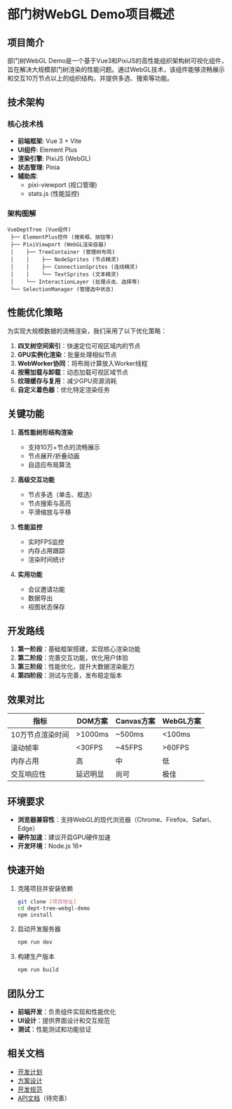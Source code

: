 # 部门树WebGL Demo项目概述

## 项目简介

部门树WebGL Demo是一个基于Vue3和PixiJS的高性能组织架构树可视化组件，旨在解决大规模部门树渲染的性能问题。通过WebGL技术，该组件能够流畅展示和交互10万节点以上的组织结构，并提供多选、搜索等功能。

## 技术架构

### 核心技术栈

- **前端框架**: Vue 3 + Vite
- **UI组件**: Element Plus
- **渲染引擎**: PixiJS (WebGL)
- **状态管理**: Pinia
- **辅助库**:
  - pixi-viewport (视口管理)
  - stats.js (性能监控)

### 架构图解

```
VueDeptTree (Vue组件)
 ├── ElementPlus控件 (搜索框、按钮等)
 ├── PixiViewport (WebGL渲染容器)
 │    ├── TreeContainer (管理树布局)
 │    │    ├── NodeSprites (节点精灵)
 │    │    ├── ConnectionSprites (连线精灵)
 │    │    └── TextSprites (文本精灵)
 │    └── InteractionLayer (处理点击、选择等)
 └── SelectionManager (管理选中状态)
```

## 性能优化策略

为实现大规模数据的流畅渲染，我们采用了以下优化策略：

1. **四叉树空间索引**：快速定位可视区域内的节点
2. **GPU实例化渲染**：批量处理相似节点
3. **WebWorker协同**：将布局计算放入Worker线程
4. **按需加载与卸载**：动态加载可视区域节点
5. **纹理缓存与复用**：减少GPU资源消耗
6. **自定义着色器**：优化特定渲染任务

## 关键功能

1. **高性能树形结构渲染**
   - 支持10万+节点的流畅展示
   - 节点展开/折叠动画
   - 自适应布局算法

2. **高级交互功能**
   - 节点多选（单击、框选）
   - 节点搜索与高亮
   - 平滑缩放与平移

3. **性能监控**
   - 实时FPS监控
   - 内存占用跟踪
   - 渲染时间统计

4. **实用功能**
   - 会议邀请功能
   - 数据导出
   - 视图状态保存

## 开发路线

1. **第一阶段**：基础框架搭建，实现核心渲染功能
2. **第二阶段**：完善交互功能，优化用户体验
3. **第三阶段**：性能优化，提升大数据渲染能力
4. **第四阶段**：测试与完善，发布稳定版本

## 效果对比

| 指标 | DOM方案 | Canvas方案 | WebGL方案 |
|------|---------|------------|-----------|
| 10万节点渲染时间 | >1000ms | ~500ms | <100ms |
| 滚动帧率 | <30FPS | ~45FPS | >60FPS |
| 内存占用 | 高 | 中 | 低 |
| 交互响应性 | 延迟明显 | 尚可 | 极佳 |

## 环境要求

- **浏览器兼容性**：支持WebGL的现代浏览器（Chrome、Firefox、Safari、Edge）
- **硬件加速**：建议开启GPU硬件加速
- **开发环境**：Node.js 16+

## 快速开始

1. 克隆项目并安装依赖

   ```bash
   git clone [项目地址]
   cd dept-tree-webgl-demo
   npm install
   ```

2. 启动开发服务器

   ```bash
   npm run dev
   ```

3. 构建生产版本

   ```bash
   npm run build
   ```

## 团队分工

- **前端开发**：负责组件实现和性能优化
- **UI设计**：提供界面设计和交互规范
- **测试**：性能测试和功能验证

## 相关文档

- [开发计划](./开发计划.md)
- [方案设计](./方案设计.md)
- [开发规范](./开发规范.md)
- [API文档](./api文档.md)（待完善）
